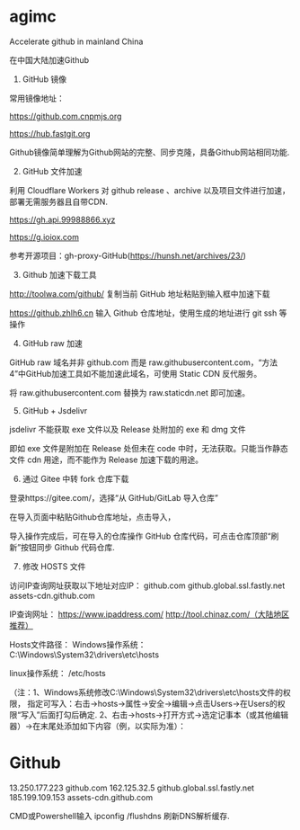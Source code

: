 # agimc
Accelerate github in mainland China

在中国大陆加速Github

1. GitHub 镜像

常用镜像地址：

https://github.com.cnpmjs.org

https://hub.fastgit.org

Github镜像简单理解为Github网站的完整、同步克隆，具备Github网站相同功能.

2. GitHub 文件加速

利用 Cloudflare Workers 对 github release 、archive 以及项目文件进行加速，部署无需服务器且自带CDN.

https://gh.api.99988866.xyz

https://g.ioiox.com

参考开源项目：gh-proxy-GitHub(https://hunsh.net/archives/23/) 

3. Github 加速下载工具

http://toolwa.com/github/
复制当前 GitHub 地址粘贴到输入框中加速下载

https://github.zhlh6.cn
输入 Github 仓库地址，使用生成的地址进行 git ssh 等操作

4. GitHub raw 加速

GitHub raw 域名并非 github.com 而是 raw.githubusercontent.com，“方法4”中GitHub加速工具如不能加速此域名，可使用 Static CDN 反代服务。

将 raw.githubusercontent.com 替换为 raw.staticdn.net 即可加速。

5. GitHub + Jsdelivr

jsdelivr 不能获取 exe 文件以及 Release 处附加的 exe 和 dmg 文件

即如 exe 文件是附加在 Release 处但未在 code 中时，无法获取。只能当作静态文件 cdn 用途，而不能作为 Release 加速下载的用途。

6. 通过 Gitee 中转 fork 仓库下载

登录https://gitee.com/，选择“从 GitHub/GitLab 导入仓库”

在导入页面中粘贴Github仓库地址，点击导入，

导入操作完成后，可在导入的仓库操作 GitHub 仓库代码，可点击仓库顶部“刷新”按钮同步 Github 代码仓库.

7. 修改 HOSTS 文件

访问IP查询网址获取以下地址对应IP：
github.com
github.global.ssl.fastly.net
assets-cdn.github.com

IP查询网址：
https://www.ipaddress.com/
http://tool.chinaz.com/（大陆地区推荐）


Hosts文件路径：
Windows操作系统：   
C:\Windows\System32\drivers\etc\hosts

linux操作系统：
/etc/hosts

（注：1、Windows系统修改C:\Windows\System32\drivers\etc\hosts文件的权限，
指定可写入：右击->hosts->属性->安全->编辑->点击Users->在Users的权限“写入”后面打勾后确定.
2、右击->hosts->打开方式->选定记事本（或其他编辑器）->在末尾处添加如下内容（例，以实际为准）：

# Github
13.250.177.223   github.com
162.125.32.5  github.global.ssl.fastly.net
185.199.109.153  assets-cdn.github.com


CMD或Powershell输入 ipconfig /flushdns
刷新DNS解析缓存.
